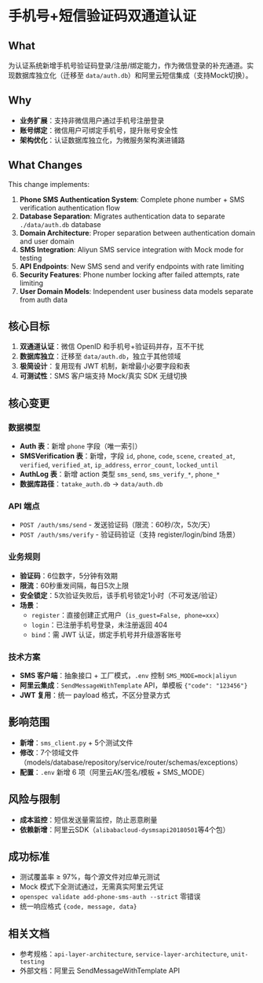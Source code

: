 # 手机号+短信验证码双通道认证

## What
为认证系统新增手机号验证码登录/注册/绑定能力，作为微信登录的补充通道。实现数据库独立化（迁移至 `data/auth.db`）和阿里云短信集成（支持Mock切换）。

## Why
- **业务扩展**：支持非微信用户通过手机号注册登录
- **账号绑定**：微信用户可绑定手机号，提升账号安全性
- **架构优化**：认证数据库独立化，为微服务架构演进铺路

## What Changes
This change implements:
1. **Phone SMS Authentication System**: Complete phone number + SMS verification authentication flow
2. **Database Separation**: Migrates authentication data to separate `./data/auth.db` database
3. **Domain Architecture**: Proper separation between authentication domain and user domain
4. **SMS Integration**: Aliyun SMS service integration with Mock mode for testing
5. **API Endpoints**: New SMS send and verify endpoints with rate limiting
6. **Security Features**: Phone number locking after failed attempts, rate limiting
7. **User Domain Models**: Independent user business data models separate from auth data

## 核心目标
1. **双通道认证**：微信 OpenID 和手机号+验证码并存，互不干扰
2. **数据库独立**：迁移至 `data/auth.db`，独立于其他领域
3. **极简设计**：复用现有 JWT 机制，新增最小必要字段和表
4. **可测试性**：SMS 客户端支持 Mock/真实 SDK 无缝切换

## 核心变更

### 数据模型
- **Auth 表**：新增 `phone` 字段（唯一索引）
- **SMSVerification 表**：新增，字段 `id`, `phone`, `code`, `scene`, `created_at`, `verified`, `verified_at`, `ip_address`, `error_count`, `locked_until`
- **AuthLog 表**：新增 action 类型 `sms_send`, `sms_verify_*`, `phone_*`
- **数据库路径**：`tatake_auth.db` → `data/auth.db`

### API 端点
- `POST /auth/sms/send` - 发送验证码（限流：60秒/次，5次/天）
- `POST /auth/sms/verify` - 验证码验证（支持 register/login/bind 场景）

### 业务规则
- **验证码**：6位数字，5分钟有效期
- **限流**：60秒重发间隔，每日5次上限
- **安全锁定**：5次验证失败后，该手机号锁定1小时（不可发送/验证）
- **场景**：
  - `register`：直接创建正式用户（`is_guest=False, phone=xxx`）
  - `login`：已注册手机号登录，未注册返回 404
  - `bind`：需 JWT 认证，绑定手机号并升级游客账号

### 技术方案
- **SMS 客户端**：抽象接口 + 工厂模式，`.env` 控制 `SMS_MODE=mock|aliyun`
- **阿里云集成**：`SendMessageWithTemplate` API，单模板 `{"code": "123456"}`
- **JWT 复用**：统一 payload 格式，不区分登录方式

## 影响范围
- **新增**：`sms_client.py` + 5个测试文件
- **修改**：7个领域文件（models/database/repository/service/router/schemas/exceptions）
- **配置**：`.env` 新增 6 项（阿里云AK/签名/模板 + SMS_MODE）

## 风险与限制
- **成本监控**：短信发送量需监控，防止恶意刷量
- **依赖新增**：阿里云SDK（`alibabacloud-dysmsapi20180501`等4个包）

## 成功标准
- 测试覆盖率 ≥ 97%，每个源文件对应单元测试
- Mock 模式下全测试通过，无需真实阿里云凭证
- `openspec validate add-phone-sms-auth --strict` 零错误
- 统一响应格式 `{code, message, data}`

## 相关文档
- 参考规格：`api-layer-architecture`, `service-layer-architecture`, `unit-testing`
- 外部文档：阿里云 SendMessageWithTemplate API
